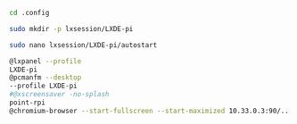 ```bash
cd .config
```

```bash
sudo mkdir -p lxsession/LXDE-pi
```

```bash
sudo nano lxsession/LXDE-pi/autostart
```

```bash
@lxpanel --profile
LXDE-pi
@pcmanfm --desktop
--profile LXDE-pi
#@xscreensaver -no-splash
point-rpi
@chromium-browser --start-fullscreen --start-maximized 10.33.0.3:90/...
```
